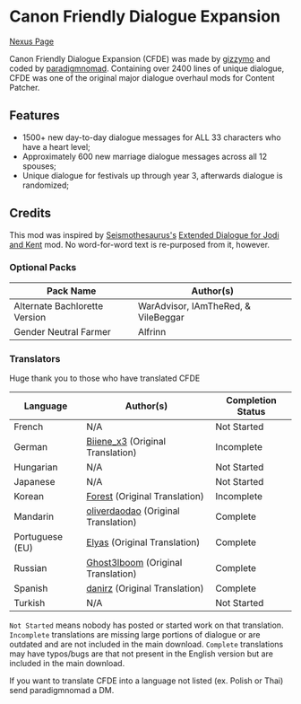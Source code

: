 # Canon Friendly Dialogue Expansion

[Nexus Page](https://www.nexusmods.com/stardewvalley/mods/2544)

Canon Friendly Dialogue Expansion (CFDE) was made by [gizzymo](https://www.nexusmods.com/stardewvalley/users/6238934) and coded by [paradigmnomad](https://www.nexusmods.com/users/26612284). Containing over 2400 lines of unique dialogue, CFDE was one of the original major dialogue overhaul mods for Content Patcher. 

## Features
- 1500+ new day-to-day dialogue messages for ALL 33 characters who have a heart level;
- Approximately 600 new marriage dialogue messages across all 12 spouses;
- Unique dialogue for festivals up through year 3, afterwards dialogue is randomized;

## Credits

This mod was inspired by [Seismothesaurus's](https://www.nexusmods.com/stardewvalley/users/45651647) [Extended Dialogue for Jodi and Kent](https://www.nexusmods.com/stardewvalley/mods/1288) mod. No word-for-word text is re-purposed from it, however.

### Optional Packs

Pack Name | Author(s)
--------- | ---------
Alternate Bachlorette Version | WarAdvisor, IAmTheRed, & VileBeggar
Gender Neutral Farmer | Alfrinn

### Translators
Huge thank you to those who have translated CFDE

Language     | Author(s) | Completion Status 
-----------  | ------ | ---------------
French | N/A | Not Started
German | [Biiene_x3](https://www.nexusmods.com/stardewvalley/users/34475265) (Original Translation)| Incomplete
Hungarian | N/A | Not Started
Japanese | N/A | Not Started
Korean | [Forest](https://www.nexusmods.com/stardewvalley/users/67648726) (Original Translation)| Incomplete
Mandarin | [oliverdaodao](https://www.nexusmods.com/stardewvalley/users/33334920) (Original Translation) | Complete
Portuguese (EU) | [Elyas](https://www.nexusmods.com/stardewvalley/users/53912806) (Original Translation) | Complete
Russian | [Ghost3lboom](https://www.nexusmods.com/stardewvalley/users/67506381) (Original Translation) | Complete
Spanish | [danirz](https://www.nexusmods.com/stardewvalley/users/76761043) (Original Translation) | Complete
Turkish | N/A | Not Started

`Not Started` means nobody has posted or started work on that translation. `Incomplete` translations are missing large portions of dialogue or are outdated and are not included in the main download. `Complete` translations may have typos/bugs are that not present in the English version but are included in the main download.

If you want to translate CFDE into a language not listed (ex. Polish or Thai) send paradigmnomad a DM.
